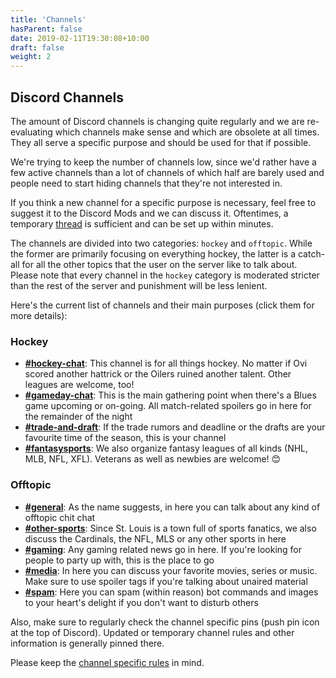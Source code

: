 ```yaml
---
title: 'Channels'
hasParent: false
date: 2019-02-11T19:30:08+10:00
draft: false
weight: 2
---
```


## Discord Channels

The amount of Discord channels is changing quite regularly and we are re-evaluating which channels make sense and which are obsolete at all times. They all serve a specific purpose and should be used for that if possible.

We're trying to keep the number of channels low, since we'd rather have a few active channels than a lot of channels of which half are barely used and people need to start hiding channels that they're not interested in.

If you think a new channel for a specific purpose is necessary, feel free to suggest it to the Discord Mods and we can discuss it. Oftentimes, a temporary [thread](https://support.discord.com/hc/en-us/articles/4403205878423-Threads-FAQ) is sufficient and can be set up within minutes.

The channels are divided into two categories: `hockey` and `offtopic`. While the former are primarily focusing on everything hockey, the latter is a catch-all for all the other topics that the user on the server like to talk about. Please note that every channel in the `hockey` category is moderated stricter than the rest of the server and punishment will be less lenient.

Here's the current list of channels and their main purposes (click them for more details):

### Hockey

- [**#hockey-chat**](../channels/hockey-chat): This channel is for all things hockey. No matter if Ovi scored another hattrick or the Oilers ruined another talent. Other leagues are welcome, too!
- [**#gameday-chat**](../channels/gameday-chat): This is the main gathering point when there's a Blues game upcoming or on-going. All match-related spoilers go in here for the remainder of the night
- [**#trade-and-draft**](../channels/trade-and-draft): If the trade rumors and deadline or the drafts are your favourite time of the season, this is your channel
- [**#fantasysports**](../channels/fantasysports): We also organize fantasy leagues of all kinds (NHL, MLB, NFL, XFL). Veterans as well as newbies are welcome! :blush:

### Offtopic

- [**#general**](../channels/general): As the name suggests, in here you can talk about any kind of offtopic chit chat
- [**#other-sports**](../channels/other-sports): Since St. Louis is a town full of sports fanatics, we also discuss the Cardinals, the NFL, MLS or any other sports in here
- [**#gaming**](../channels/gaming): Any gaming related news go in here. If you're looking for people to party up with, this is the place to go
- [**#media**](../channels/media): In here you can discuss your favorite movies, series or music. Make sure to use spoiler tags if you're talking about unaired material
- [**#spam**](../channels/spam): Here you can spam (within reason) bot commands and images to your heart's delight if you don't want to disturb others


Also, make sure to regularly check the channel specific pins (push pin icon at the top of Discord). Updated or temporary channel rules and other information is generally pinned there.

Please keep the [channel specific rules](../rules/#channel-specific-rules) in mind.